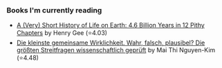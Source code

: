 ### Books I'm currently reading

<!-- GOODREADS-LIST:START -->
- [A (Very) Short History of Life on Earth: 4.6 Billion Years in 12 Pithy Chapters](https://www.goodreads.com/review/show/4268027126?utm_medium=api&utm_source=rss) by Henry Gee (⭐️4.03)
- [Die kleinste gemeinsame Wirklichkeit. Wahr, falsch, plausibel? Die größten Streitfragen wissenschaftlich geprüft](https://www.goodreads.com/review/show/4030580837?utm_medium=api&utm_source=rss) by Mai Thi Nguyen-Kim (⭐️4.48)
<!-- GOODREADS-LIST:END -->

